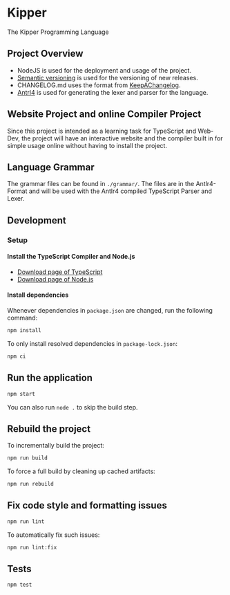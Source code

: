# Kipper
The Kipper Programming Language

## Project Overview
- NodeJS is used for the deployment and usage of the project.
- [Semantic versioning](https://semver.org/) is used for the versioning of new releases.
- CHANGELOG.md uses the format from [KeepAChangelog](https://keepachangelog.com/en/1.0.0/).
- [Antrl4](https://antlr.org) is used for generating the lexer and parser for the language.

## Website Project and online Compiler Project

Since this project is intended as a learning task for TypeScript and Web-Dev, the project will have an interactive website
and the compiler built in for simple usage online without having to install the project.

## Language Grammar

The grammar files can be found in `./grammar/`. The files are in the Antlr4-Format and will be used with the Antlr4 compiled
TypeScript Parser and Lexer.

## Development 

### Setup

#### Install the TypeScript Compiler and Node.js

- [Download page of TypeScript](https://www.typescriptlang.org/download)
- [Download page of Node.js](https://nodejs.org/en/download/)

#### Install dependencies

Whenever dependencies in `package.json` are changed, run the following command:

```sh
npm install
```

To only install resolved dependencies in `package-lock.json`:

```sh
npm ci
```

## Run the application

```sh
npm start
```

You can also run `node .` to skip the build step.

## Rebuild the project

To incrementally build the project:

```sh
npm run build
```

To force a full build by cleaning up cached artifacts:

```sh
npm run rebuild
```

## Fix code style and formatting issues

```sh
npm run lint
```

To automatically fix such issues:

```sh
npm run lint:fix
```

## Tests

```sh
npm test
```
